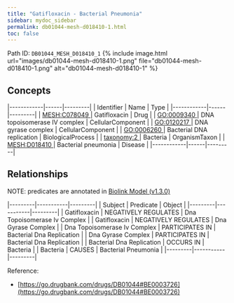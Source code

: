 ```yaml
---
title: "Gatifloxacin - Bacterial Pneumonia"
sidebar: mydoc_sidebar
permalink: db01044-mesh-d018410-1.html
toc: false 
---
```



Path ID: `DB01044_MESH_D018410_1`
{% include image.html url="images/db01044-mesh-d018410-1.png" file="db01044-mesh-d018410-1.png" alt="db01044-mesh-d018410-1" %}

## Concepts

|------------|------|---------|
| Identifier | Name | Type    |
|------------|------|---------|
| <a href="https://identifiers.org/MESH:C078049">MESH:C078049 </a> | Gatifloxacin | Drug |
| <a href="https://identifiers.org/GO:0009340">GO:0009340 </a> | DNA topoisomerase IV complex | CellularComponent |
| <a href="https://identifiers.org/GO:0120217">GO:0120217 </a> | DNA gyrase complex | CellularComponent |
| <a href="https://identifiers.org/GO:0006260">GO:0006260 </a> | Bacterial DNA replication | BiologicalProcess |
| <a href="https://identifiers.org/taxonomy:2">taxonomy:2 </a> | Bacteria | OrganismTaxon |
| <a href="https://identifiers.org/MESH:D018410">MESH:D018410 </a> | Bacterial pneumonia | Disease |
|------------|------|---------|

## Relationships


NOTE: predicates are annotated in <a href="https://github.com/biolink/biolink-model/releases/tag/v1.3.0">Biolink Model (v1.3.0)</a>

|---------|-----------|---------|
| Subject | Predicate | Object  |
|---------|-----------|---------|
| Gatifloxacin | NEGATIVELY REGULATES | Dna Topoisomerase Iv Complex |
| Gatifloxacin | NEGATIVELY REGULATES | Dna Gyrase Complex |
| Dna Topoisomerase Iv Complex | PARTICIPATES IN | Bacterial Dna Replication |
| Dna Gyrase Complex | PARTICIPATES IN | Bacterial Dna Replication |
| Bacterial Dna Replication | OCCURS IN | Bacteria |
| Bacteria | CAUSES | Bacterial Pneumonia |
|---------|-----------|---------|

Reference: 
  - [https://go.drugbank.com/drugs/DB01044#BE0003726](https://go.drugbank.com/drugs/DB01044#BE0003726)
